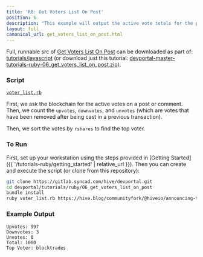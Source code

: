 ```yaml
---
title: 'RB: Get Voters List On Post'
position: 6
description: "This example will output the active vote totals for the post/comment passed as an argument to the script."
layout: full
canonical_url: get_voters_list_on_post.html
---
```


Full, runnable src of [Get Voters List On Post](https://gitlab.syncad.com/hive/devportal/-/tree/master/tutorials/ruby/06_get_voters_list_on_post) can be downloaded as part of: [tutorials/javascript](https://gitlab.syncad.com/hive/devportal/-/tree/master/tutorials/ruby) (or download just this tutorial: [devportal-master-tutorials-ruby-06_get_voters_list_on_post.zip](https://gitlab.syncad.com/hive/devportal/-/archive/master/devportal-master.zip?path=tutorials/ruby/06_get_voters_list_on_post)).

### Script

[`voter_list.rb`](https://gitlab.syncad.com/hive/devportal/-/blob/master/tutorials/ruby/06_get_voters_list_on_post/voter_list.rb)

First, we ask the blockchain for the active votes on a post or comment.  Then, we count the `upvotes`, `downvotes`, and `unvotes` (which are votes that have been removed after being cast in a previous transaction).

Then, we sort the votes by `rshares` to find the top voter.

### To Run

First, set up your workstation using the steps provided in [Getting Started]({{ '/tutorials-ruby/getting_started' | relative_url }}).  Then you can create and execute the script (or clone from this repository):

```bash
git clone https://gitlab.syncad.com/hive/devportal.git
cd devportal/tutorials/ruby/06_get_voters_list_on_post
bundle install
ruby voter_list.rb https://hive.blog/communityfork/@hiveio/announcing-the-launch-of-hive-blockchain
```

### Example Output

```
Upvotes: 997
Downvotes: 3
Unvotes: 0
Total: 1000
Top Voter: blocktrades
```
